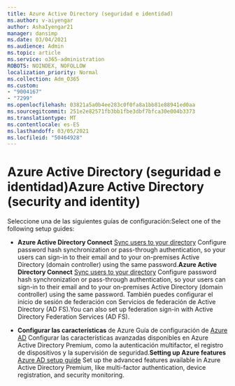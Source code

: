 ```yaml
---
title: Azure Active Directory (seguridad e identidad)
ms.author: v-aiyengar
author: AshaIyengar21
manager: dansimp
ms.date: 03/04/2021
ms.audience: Admin
ms.topic: article
ms.service: o365-administration
ROBOTS: NOINDEX, NOFOLLOW
localization_priority: Normal
ms.collection: Adm_O365
ms.custom:
- "9004167"
- "7299"
ms.openlocfilehash: 03821a5a0b4ee283c0f0fa8a1bb81e88941ed0aa
ms.sourcegitcommit: 251e2e82571fb3bb1fbe3dbf7bfca30e004b3373
ms.translationtype: MT
ms.contentlocale: es-ES
ms.lasthandoff: 03/05/2021
ms.locfileid: "50464928"
---
```

# <a name="azure-active-directory-security-and-identity"></a><span data-ttu-id="6a10e-102">Azure Active Directory (seguridad e identidad)</span><span class="sxs-lookup"><span data-stu-id="6a10e-102">Azure Active Directory (security and identity)</span></span>

<span data-ttu-id="6a10e-103">Seleccione una de las siguientes guías de configuración:</span><span class="sxs-lookup"><span data-stu-id="6a10e-103">Select one of the following setup guides:</span></span>

- <span data-ttu-id="6a10e-104">**Azure Active Directory Connect** [Sync users to your directory](https://go.microsoft.com/fwlink/?linkid=2071310) Configure password hash synchronization or pass-through authentication, so your users can sign-in to their email and to your on-premises Active Directory (domain controller) using the same password.</span><span class="sxs-lookup"><span data-stu-id="6a10e-104">**Azure Active Directory Connect** [Sync users to your directory](https://go.microsoft.com/fwlink/?linkid=2071310) Configure password hash synchronization or pass-through authentication, so your users can sign-in to their email and to your on-premises Active Directory (domain controller) using the same password.</span></span> <span data-ttu-id="6a10e-105">También puedes configurar el inicio de sesión de federación con Servicios de federación de Active Directory (AD FS).</span><span class="sxs-lookup"><span data-stu-id="6a10e-105">You can also set up federation sign-in with Active Directory Federation Services (AD FS).</span></span>

- <span data-ttu-id="6a10e-106">**Configurar las características** de Azure Guía de configuración de [Azure AD](https://go.microsoft.com/fwlink/?linkid=2134390) Configurar las características avanzadas disponibles en Azure Active Directory Premium, como la autenticación multifactor, el registro de dispositivos y la supervisión de seguridad.</span><span class="sxs-lookup"><span data-stu-id="6a10e-106">**Setting up Azure features** [Azure AD setup guide](https://go.microsoft.com/fwlink/?linkid=2134390) Set up the advanced features available in Azure Active Directory Premium, like multi-factor authentication, device registration, and security monitoring.</span></span>
